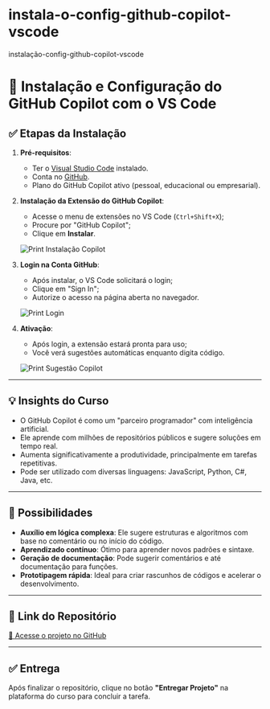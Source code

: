 # instala-o-config-github-copilot-vscode
instalação-config-github-copilot-vscode
# 🚀 Instalação e Configuração do GitHub Copilot com o VS Code

## ✅ Etapas da Instalação

1. **Pré-requisitos**:
   - Ter o [Visual Studio Code](https://code.visualstudio.com/) instalado.
   - Conta no [GitHub](https://github.com/).
   - Plano do GitHub Copilot ativo (pessoal, educacional ou empresarial).

2. **Instalação da Extensão do GitHub Copilot**:
   - Acesse o menu de extensões no VS Code (`Ctrl+Shift+X`);
   - Procure por "GitHub Copilot";
   - Clique em **Instalar**.

   ![Print Instalação Copilot](./prints/instalacao_copilot.png)

3. **Login na Conta GitHub**:
   - Após instalar, o VS Code solicitará o login;
   - Clique em "Sign In";
   - Autorize o acesso na página aberta no navegador.

   ![Print Login](./prints/login_github.png)

4. **Ativação**:
   - Após login, a extensão estará pronta para uso;
   - Você verá sugestões automáticas enquanto digita código.

   ![Print Sugestão Copilot](./prints/sugestao_codigo.png)

---

## 💡 Insights do Curso

- O GitHub Copilot é como um "parceiro programador" com inteligência artificial.
- Ele aprende com milhões de repositórios públicos e sugere soluções em tempo real.
- Aumenta significativamente a produtividade, principalmente em tarefas repetitivas.
- Pode ser utilizado com diversas linguagens: JavaScript, Python, C#, Java, etc.

---

## 🌟 Possibilidades

- **Auxílio em lógica complexa**: Ele sugere estruturas e algoritmos com base no comentário ou no início do código.
- **Aprendizado contínuo**: Ótimo para aprender novos padrões e sintaxe.
- **Geração de documentação**: Pode sugerir comentários e até documentação para funções.
- **Prototipagem rápida**: Ideal para criar rascunhos de códigos e acelerar o desenvolvimento.

---

## 📎 Link do Repositório

[🔗 Acesse o projeto no GitHub](https://github.com/seu-usuario/nome-do-repositorio)

---

## ✅ Entrega

Após finalizar o repositório, clique no botão **"Entregar Projeto"** na plataforma do curso para concluir a tarefa.

